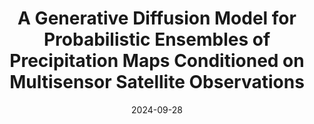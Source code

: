 ---
title: "A Generative Diffusion Model for Probabilistic Ensembles of Precipitation Maps Conditioned on Multisensor Satellite Observations"
collection: publications
category: manuscripts
permalink: /publication/2024-09-28-generative-diffusion-precipitation
excerpt: 'A diffusion-based generative model for probabilistic precipitation forecasting, improving upon neural GPROF methods.'
date: 2024-09-28
venue: 'IEEE Transactions on Geoscience and Remote Sensing (TGRS)'
paperurl: 'https://arxiv.org/abs/2409.16319'
citation: 'Clement Guilloteau, Gavin Kerrigan, Kai Nelson, Giosue Migliorini, Padhraic Smyth, Runze Li, Efi Foufoula-Georgiou. (2024). &quot;A Generative Diffusion Model for Probabilistic Ensembles of Precipitation Maps Conditioned on Multisensor Satellite Observations.&quot; <i>IEEE TGRS</i>.'
---